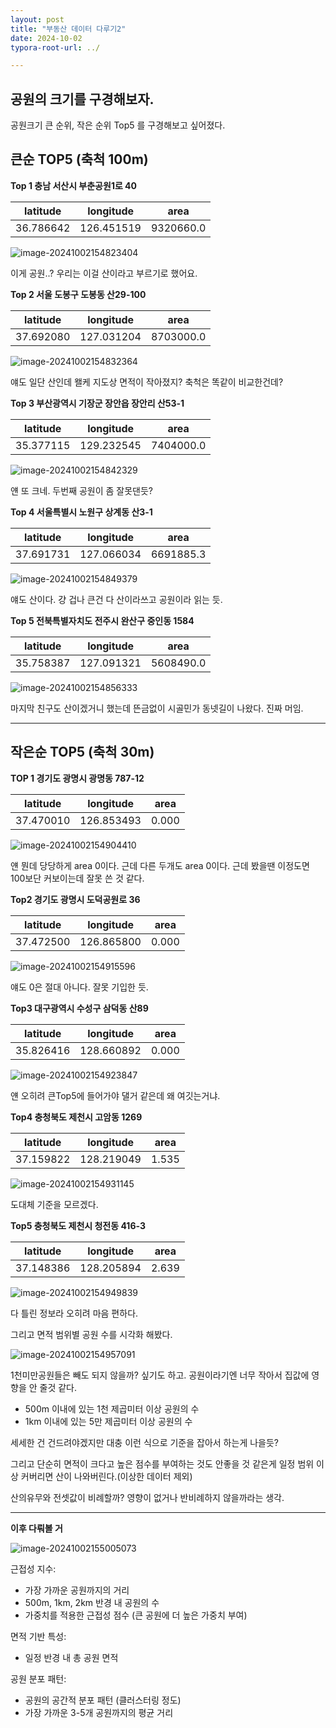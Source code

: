 ```yaml
---
layout: post
title: "부동산 데이터 다루기2"
date: 2024-10-02
typora-root-url: ../

---
```


## 공원의 크기를 구경해보자.

공원크기 큰 순위, 작은 순위 Top5 를 구경해보고 싶어졌다.

## 큰순 TOP5 (축척 100m)

**Top 1 충남 서산시 부춘공원1로 40**

| latitude  | longitude  | area      |
| --------- | ---------- | --------- |
| 36.786642 | 126.451519 | 9320660.0 |

![image-20241002154823404](/assets/img/image-20241002154823404.png)

이게 공원..? 우리는 이걸 산이라고 부르기로 했어요.

**Top 2 서울 도봉구 도봉동 산29-100**

| latitude  | longitude  | area      |
| --------- | ---------- | --------- |
| 37.692080 | 127.031204 | 8703000.0 |

![image-20241002154832364](/assets/img/image-20241002154832364.png)

얘도 일단 산인데 왤케 지도상 면적이 작아졌지? 축척은 똑같이 비교한건데?

**Top 3 부산광역시 기장군 장안읍 장안리 산53-1**

| latitude  | longitude  | area      |
| --------- | ---------- | --------- |
| 35.377115 | 129.232545 | 7404000.0 |

![image-20241002154842329](/assets/img/image-20241002154842329.png)

얜 또 크네. 두번째 공원이 좀 잘못댄듯?

**Top 4 서울특별시 노원구 상계동 산3-1**

| latitude  | longitude  | area      |
| --------- | ---------- | --------- |
| 37.691731 | 127.066034 | 6691885.3 |

![image-20241002154849379](/assets/img/image-20241002154849379.png)

얘도 산이다. 걍 겁나 큰건 다 산이라쓰고 공원이라 읽는 듯.



**Top 5 전북특별자치도 전주시 완산구 중인동 1584**

| latitude  | longitude  | area      |
| --------- | ---------- | --------- |
| 35.758387 | 127.091321 | 5608490.0 |

![image-20241002154856333](/assets/img/image-20241002154856333.png)

마지막 친구도 산이겠거니 했는데 뜬금없이 시골민가 동넷길이 나왔다. 진짜 머임. 

---



## 작은순 TOP5 (축척 30m)

**TOP 1 경기도 광명시 광명동 787-12**

| latitude  | longitude  | area  |
| --------- | ---------- | ----- |
| 37.470010 | 126.853493 | 0.000 |

![image-20241002154904410](/assets/img/image-20241002154904410.png)

얜 뭔데 당당하게 area 0이다. 근데 다른 두개도 area 0이다. 근데 봤을땐 이정도면 100보단 커보이는데 잘못 쓴 것 같다.

**Top2 경기도 광명시 도덕공원로 36**

| latitude  | longitude  | area  |
| --------- | ---------- | ----- |
| 37.472500 | 126.865800 | 0.000 |

![image-20241002154915596](/assets/img/image-20241002154915596.png)

얘도 0은 절대 아니다. 잘못 기입한 듯.

**Top3 대구광역시 수성구 삼덕동 산89**

| latitude  | longitude  | area  |
| --------- | ---------- | ----- |
| 35.826416 | 128.660892 | 0.000 |

![image-20241002154923847](/assets/img/image-20241002154923847.png)

얜 오히려 큰Top5에 들어가야 댈거 같은데 왜 여깃는거냐.

**Top4 충청북도 제천시 고암동 1269**

| latitude  | longitude  | area  |
| --------- | ---------- | ----- |
| 37.159822 | 128.219049 | 1.535 |

![image-20241002154931145](/assets/img/image-20241002154931145.png)

도대체 기준을 모르겠다.  

**Top5 충청북도 제천시 청전동 416-3**

| latitude  | longitude  | area  |
| --------- | ---------- | ----- |
| 37.148386 | 128.205894 | 2.639 |

![image-20241002154949839](/assets/img/image-20241002154949839.png)

다 틀린 정보라 오히려 마음 편하다. 

그리고 면적 범위별 공원 수를 시각화 해봤다.

![image-20241002154957091](/assets/img/image-20241002154957091.png)

1천미만공원들은 빼도 되지 않을까? 싶기도 하고. 공원이라기엔 너무 작아서 집값에 영향을 안 줄것 같다.

- 500m 이내에 있는 1천 제곱미터 이상 공원의 수 
- 1km 이내에 있는 5만 제곱미터 이상 공원의 수

세세한 건 건드려야겠지만 대충 이런 식으로 기준을 잡아서 하는게 나을듯?

 그리고 단순히 면적이 크다고 높은 점수를 부여하는 것도 안좋을 것 같은게 일정 범위 이상 커버리면 산이 나와버린다.(이상한 데이터 제외)

산의유무와 전셋값이 비례할까? 영향이 없거나 반비례하지 않을까라는 생각.

---



**이후 다뤄볼 거**

![image-20241002155005073](/assets/img/image-20241002155005073.png)

근접성 지수:

- 가장 가까운 공원까지의 거리
- 500m, 1km, 2km 반경 내 공원의 수
- 가중치를 적용한 근접성 점수 (큰 공원에 더 높은 가중치 부여)

면적 기반 특성:

- 일정 반경 내 총 공원 면적

공원 분포 패턴:

- 공원의 공간적 분포 패턴 (클러스터링 정도)
- 가장 가까운 3-5개 공원까지의 평균 거리




